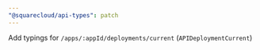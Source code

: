 ```yaml
---
"@squarecloud/api-types": patch
---
```


Add typings for `/apps/:appId/deployments/current` (`APIDeploymentCurrent`)
